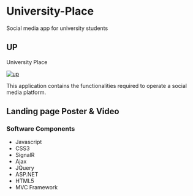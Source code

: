 # University-Place
Social media app for university students


## UP
University Place

<meta http-equiv="X-UA-Compatible" content="IE=Edge,chrome=1">

[![up](https://github.com/sajivfrancis/University-Tube/blob/master/UniversityPlace/Content/img/github.png)](https://youtu.be/h-h5wpoygWw)

This application contains the functionalities required to operate a social media platform.

## Landing page Poster & Video




### Software Components

- Javascript
- CSS3
- SignalR
- Ajax
- JQuery
- ASP.NET 
- HTML5
- MVC Framework
